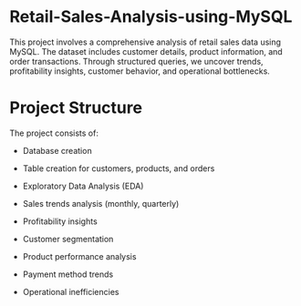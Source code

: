 # Retail-Sales-Analysis-using-MySQL
This project involves a comprehensive analysis of retail sales data using MySQL. The dataset includes customer details, product information, and order transactions. Through structured queries, we uncover trends, profitability insights, customer behavior, and operational bottlenecks.

#  Project Structure
The project consists of:

- Database creation

- Table creation for customers, products, and orders

- Exploratory Data Analysis (EDA)

- Sales trends analysis (monthly, quarterly)

- Profitability insights

- Customer segmentation

- Product performance analysis

- Payment method trends

- Operational inefficiencies
